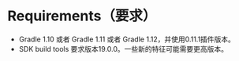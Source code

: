 # Requirements（要求）

* Gradle 1.10 或者 Gradle 1.11 或者 Gradle 1.12，并使用0.11.1插件版本。
* SDK build tools 要求版本19.0.0。一些新的特征可能需要更高版本。
